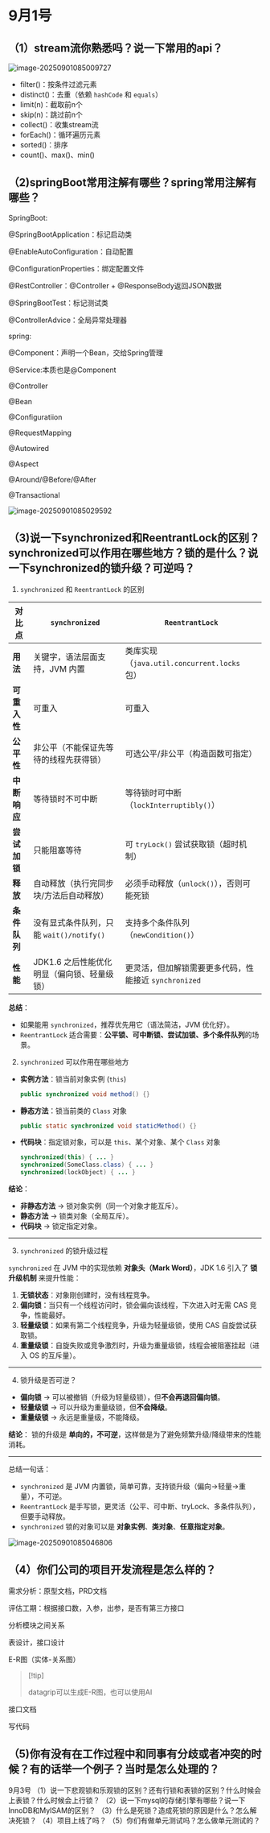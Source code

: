 # 9月1号

## （1）stream流你熟悉吗？说一下常用的api？

![image-20250901085009727](./09-01.assets/image-20250901085009727.png)

- filter()：按条件过滤元素
- distinct()：去重（依赖 `hashCode` 和 `equals`）
- limit(n)：截取前n个
- skip(n)：跳过前n个
- collect()：收集stream流
- forEach()：循环遍历元素
- sorted()：排序
- count()、max()、min()

## （2)springBoot常用注解有哪些？spring常用注解有哪些？

SpringBoot:

@SpringBootApplication：标记启动类

@EnableAutoConfiguration：自动配置

@ConfigurationProperties：绑定配置文件

@RestController：@Controller + @ResponseBody返回JSON数据

@SpringBootTest：标记测试类

@ControllerAdvice：全局异常处理器



spring:

@Component：声明一个Bean，交给Spring管理

@Service:本质也是@Component

@Controller

@Bean

@Configuratiion

@RequestMapping



@Autowired



@Aspect

@Around/@Before/@After

@Transactional

![image-20250901085029592](./09-01.assets/image-20250901085029592.png)



## （3)说一下synchronized和ReentrantLock的区别？synchronized可以作用在哪些地方？锁的是什么？说一下synchronized的锁升级？可逆吗？



1. `synchronized` 和 `ReentrantLock` 的区别

| 对比点       | `synchronized`                              | `ReentrantLock`                                       |
| ------------ | ------------------------------------------- | ----------------------------------------------------- |
| **用法**     | 关键字，语法层面支持，JVM 内置              | 类库实现（`java.util.concurrent.locks` 包）           |
| **可重入性** | 可重入                                      | 可重入                                                |
| **公平性**   | 非公平（不能保证先等待的线程先获得锁）      | 可选公平/非公平（构造函数可指定）                     |
| **中断响应** | 等待锁时不可中断                            | 等待锁时可中断（`lockInterruptibly()`）               |
| **尝试加锁** | 只能阻塞等待                                | 可 `tryLock()` 尝试获取锁（超时机制）                 |
| **释放**     | 自动释放（执行完同步块/方法后自动释放）     | 必须手动释放（`unlock()`），否则可能死锁              |
| **条件队列** | 没有显式条件队列，只能 `wait()/notify()`    | 支持多个条件队列（`newCondition()`）                  |
| **性能**     | JDK1.6 之后性能优化明显（偏向锁、轻量级锁） | 更灵活，但加解锁需要更多代码，性能接近 `synchronized` |

**总结**：

- 如果能用 `synchronized`，推荐优先用它（语法简洁，JVM 优化好）。
- `ReentrantLock` 适合需要：**公平锁、可中断锁、尝试加锁、多个条件队列**的场景。

2. `synchronized` 可以作用在哪些地方

- **实例方法**：锁当前对象实例 (`this`)

  ```java
  public synchronized void method() {}
  ```

- **静态方法**：锁当前类的 `Class` 对象

  ```java
  public static synchronized void staticMethod() {}
  ```

- **代码块**：指定锁对象，可以是 `this`、某个对象、某个 `Class` 对象

  ```java
  synchronized(this) { ... }
  synchronized(SomeClass.class) { ... }
  synchronized(lockObject) { ... }
  ```

**结论**：

- **非静态方法** → 锁对象实例（同一个对象才能互斥）。
- **静态方法** → 锁类对象（全局互斥）。
- **代码块** → 锁定指定对象。

------

3. `synchronized` 的锁升级过程

`synchronized` 在 JVM 中的实现依赖 **对象头（Mark Word）**，JDK 1.6 引入了 **锁升级机制** 来提升性能：

1. **无锁状态**：对象刚创建时，没有线程竞争。
2. **偏向锁**：当只有一个线程访问时，锁会偏向该线程，下次进入时无需 CAS 竞争，性能最好。
3. **轻量级锁**：如果有第二个线程竞争，升级为轻量级锁，使用 CAS 自旋尝试获取锁。
4. **重量级锁**：自旋失败或竞争激烈时，升级为重量级锁，线程会被阻塞挂起（进入 OS 的互斥量）。

------

4. 锁升级是否可逆？

- **偏向锁** → 可以被撤销（升级为轻量级锁），但**不会再退回偏向锁**。
- **轻量级锁** → 可以升级为重量级锁，但**不会降级**。
- **重量级锁** → 永远是重量级，不能降级。

**结论**：
 锁的升级是 **单向的，不可逆**，这样做是为了避免频繁升级/降级带来的性能消耗。

------

总结一句话：

- `synchronized` 是 JVM 内置锁，简单可靠，支持锁升级（偏向→轻量→重量），不可逆。
- `ReentrantLock` 是手写锁，更灵活（公平、可中断、tryLock、多条件队列），但要手动释放。
- `synchronized` 锁的对象可以是 **对象实例**、**类对象**、**任意指定对象**。



![image-20250901085046806](./09-01.assets/image-20250901085046806.png)

## （4）你们公司的项目开发流程是怎么样的？

需求分析：原型文档，PRD文档

评估工期：根据接口数，入参，出参，是否有第三方接口

分析模块之间关系

表设计，接口设计

E-R图（实体-关系图）

>  [!tip]
>
> datagrip可以生成E-R图，也可以使用AI

接口文档

写代码



## （5)你有没有在工作过程中和同事有分歧或者冲突的时候？有的话举一个例子？当时是怎么处理的？







9月3号
（1）说一下悲观锁和乐观锁的区别？还有行锁和表锁的区别？什么时候会上表锁？什么时候会上行锁？
（2）说一下mysql的存储引擎有哪些？说一下InnoDB和MyISAM的区别？
（3）什么是死锁？造成死锁的原因是什么？怎么解决死锁？
（4）项目上线了吗？
（5）你们有做单元测试吗？怎么做单元测试的？
